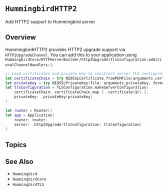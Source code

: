 # ``HummingbirdHTTP2``

Add HTTP2 support to Hummingbird server

## Overview

HummingbirdHTTP2 provides HTTP2 upgrade support via ``HTTP2UpgradeChannel``. You can add this to your application using ``HummingbirdCore/HTTPServerBuilder/http2Upgrade(tlsConfiguration:additionalChannelHandlers:)``.

```swift
// Load certificates and private key to construct server TLS configuration
let certificateChain = try NIOSSLCertificate.fromPEMFile(arguments.certificateChain)
let privateKey = try NIOSSLPrivateKey(file: arguments.privateKey, format: .pem)
let tlsConfiguration = TLSConfiguration.makeServerConfiguration(
    certificateChain: certificateChain.map { .certificate($0) },
    privateKey: .privateKey(privateKey)
)

let router = Router()
let app = Application(
    router: router,
    server: .http2Upgrade(tlsConfiguration: tlsConfiguration)
)
```

## Topics

## See Also

- ``Hummingbird``
- ``HummingbirdCore``
- ``HummingbirdTLS``